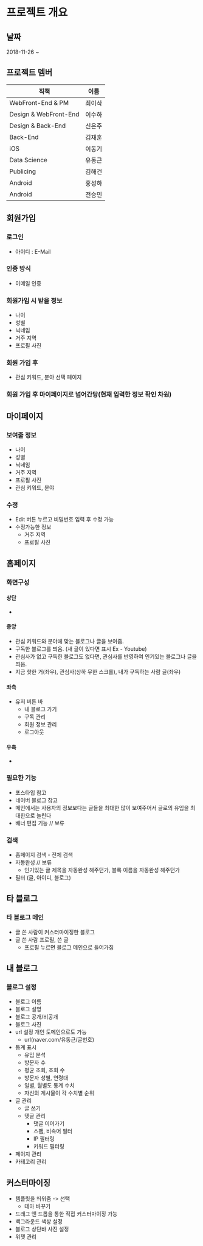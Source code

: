 #   프로젝트 개요

##  날짜
2018-11-26 ~ 

##  프로젝트 멤버
|          직책           |  이름  |
| ----------------------- | ----- |
| WebFront-End & PM       | 최이삭 |
| Design & WebFront-End   | 이수하 |
| Design & Back-End       | 신은주 | 
| Back-End                | 김재훈 |
| iOS                     | 이동기 | 
| Data Science            | 유동근 |
| Publicing               | 김해건 | 
| Android                 | 홍성하 | 
| Android                 | 전승민 |
 
##  회원가입
### 로그인
-   아이디 : E-Mail
### 인증 방식
-   이메일 인증
### 회원가입 시 받을 정보
-   나이
-   성별
-   닉네임
-   거주 지역
-   프로필 사진
### 회원 가입 후 
-   관심 키워드, 분야 선택 페이지
### 회원 가입 후 마이페이지로 넘어간당(현재 입력한 정보 확인 차원)

##  마이페이지
### 보여줄 정보
-   나이
-   성별
-   닉네임
-   거주 지역
-   프로필 사진
-   관심 키워드, 분야
### 수정
-   Edit 버튼 누르고 비밀번호 입력 후 수정 가능
-   수정가능한 정보
    - 거주 지역
    - 프로필 사진

##  홈페이지
### 화면구성
#### 상단
-   
#### 중앙
-   관심 키워드와 분야에 맞는 블로그나 글을 보여줌.
-   구독한 블로그를 띄움. (새 글이 있다면 표시 Ex - Youtube)
-   관심사가 없고 구독한 블로그도 없다면, 관심사를 반영하여 인기있는 블로그나 글을 띄움.
-   지금 핫한 거(좌우), 관심사(상하 무한 스크롤), 내가 구독하는 사람 글(좌우)
#### 좌측
-   유저 버튼 바
      - 내 블로그 가기
      - 구독 관리
      - 회원 정보 관리
      - 로그아웃
#### 우측
-   
### 필요한 기능
-   포스타입 참고
-   네이버 블로그 참고
-   메인에서는 사용자의 정보보다는 글들을 최대한 많이 보여주어서 글로의 유입을 최대한으로 늘린다
-   배너 편집 기능 // 보류
### 검색
-   홈페이지 검색 - 전체 검색
-   자동완성 // 보류
      - 인기있는 글 제목을 자동완성 해주던가, 블록 이름을 자동완성 해주던가
-   필터 (글, 아이디, 블로그)

##  타 블로그
### 타 블로그 메인
-   글 쓴 사람이 커스터마이징한 블로그
-   글 쓴 사람 프로필, 쓴 글
    - 프로필 누르면 블로그 메인으로 들어가짐

##  내 블로그
### 블로그 설정
-   블로그 이름 
-   블로그 설명
-   블로그 공개/비공개
-   블로그 사진
-   url 설정 개인 도메인으로도 가능
    - url(naver.com/유동근/글번호)
-   통계 표시
    - 유입 분석 
    - 방문자 수
    - 평균 조회, 조회 수
    - 방문자 성별, 연령대
    - 일별, 월별도 통계 수치
    - 자신의 게시물이 각 수치별 순위
-   글 관리
    - 글 쓰기
    - 댓글 관리
        - 댓글 이어가기
        - 스팸, 비속어 필터
        - IP 필터링
        - 키워드 필터링
-   페이지 관리
-   카테고리 관리

##  커스터마이징
-   템플릿을 띄워줌 -> 선택
    - 테마 바꾸기
-   드래그 앤 드롭을 통한 직접 커스터마이징 가능
-   백그라운드 색상 설정
-   블로그 상단바 사진 설정
-   위젯 관리
